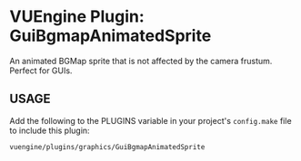 VUEngine Plugin: GuiBgmapAnimatedSprite
=======================================

An animated BGMap sprite that is not affected by the camera frustum. Perfect for GUIs.


USAGE
-----

Add the following to the PLUGINS variable in your project's `config.make` file to include this plugin:

	vuengine/plugins/graphics/GuiBgmapAnimatedSprite